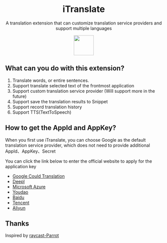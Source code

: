 <h1 align="center">
  <strong>iTranslate</strong>
</h1>
<p align="center">A translation extension that can customize translation service providers and support multiple languages</p>

<p align="center">
  <a title="Install iTranslate Raycast Extension" href="https://www.raycast.com/JinShi/itranslate#install">
    <img height="64" style="height: 64px" src="https://assets.raycast.com/JinShi/itranslate/install_button@2x.png">
  </a>          
</p>

## What can you do with this extension?

1. Translate words, or entire sentences.
2. Support translate selected text of the frontmost application
3. Support custom translation service provider (Will support more in the future)
4. Support save the translation results to Snippet
5. Support record translation history
6. Support TTS(TextToSpeech)

## How to get the AppId and AppKey?

When you first use iTranslate, you can choose Google as the default translation service provider, which does not need to provide additional AppId、AppKey、Secret

You can click the link below to enter the official website to apply for the application key

- [Google Could Translation](https://cloud.google.com/translate)
- [Deepl](https://www.deepl.com/pro-api?cta=header-pro-api)
- [Microsoft Azure](https://docs.microsoft.com/en-us/azure/cognitive-services/translator/quickstart-translator?tabs=csharp)
- [Youdao](https://ai.youdao.com)
- [Baidu](https://fanyi-api.baidu.com)
- [Tencent](https://fanyi.qq.com/translateapi)
- [Aliyun](https://www.alibabacloud.com/product/machine-translation)

## Thanks

Inspired by [raycast-Parrot](https://github.com/Haojen/raycast-Parrot)
